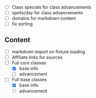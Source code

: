 - [ ] Class specials for class advancements
- [ ] spells/day for class advancements
- [ ] domains for markdown content
- [ ] fix sorting

## Content

- [ ] markdown import on fixture loading
- [ ] Affiliate links for sources
- [ ] Full core classes
    - [X] base info
    - [ ] advancement
- [ ] Full base classes
    - [X] base info
    - [ ] advancement

